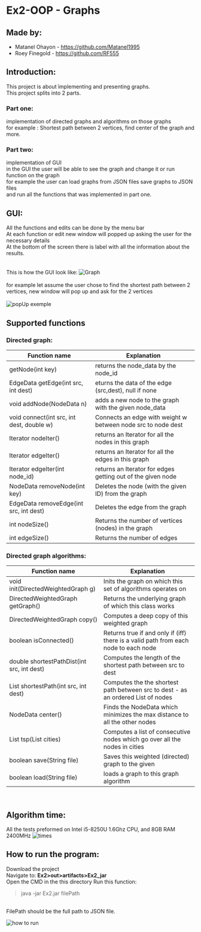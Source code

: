 # Ex2-OOP - Graphs

## Made by:
* Matanel Ohayon - https://github.com/Matanel1995 <br />
* Roey Finegold -  https://github.com/RF555 <br />
## Introduction:          
This project is about ֿimplementing and presenting graphs.<br />
This project splits into 2 parts.<br />
### Part one: <br />
implementation of directed graphs and algorithms on those graphs <br />
for example : Shortest path between 2 vertices, find center of the graph and more.<br />
### Part two:<br />
implementation of GUI <br />
in the GUI the user will be able to see the graph and change it or run function on the graph<br />
for example the user can load graphs from JSON files save graphs to JSON files<br />
and run all the functions that was implemented in part one.<br />

## GUI:
All the functions and edits can be done by the menu bar <br />
At each function or edit new window will popped up asking the user for the necessary details <br />
At the bottom of the screen there is label with all the information about the results.<br /> <br /> <br />
This is how the GUI look like:
![Graph](https://user-images.githubusercontent.com/92520981/145411833-9b74c430-47cd-4548-92a4-7f701afefc62.PNG)
<br />
<br />
for example let assume the user chose to find the shortest path between 2 vertices, new window will pop up and ask for the 2 vertices
<br />
<br />
![popUp exemple](https://user-images.githubusercontent.com/92520981/145412374-708de5af-21d6-498e-ab92-ec6f2c6ff710.PNG)

## Supported functions<br />
### Directed graph:<br />
| Function name | Explanation |
| ------------- | ------------- |
| getNode(int key)| returns the node_data by the node_id  |
| EdgeData getEdge(int src, int dest)  | eturns the data of the edge (src,dest), null if none  |
| void addNode(NodeData n) | adds a new node to the graph with the given node_data |
| void connect(int src, int dest, double w) | Connects an edge with weight w between node src to node dest |
| Iterator<NodeData> nodeIter() | returns an Iterator for all the nodes in this graph |
| Iterator<EdgeData> edgeIter() | returns an Iterator for all the edges in this graph |
| Iterator<EdgeData> edgeIter(int node_id) | returns an Iterator for edges getting out of the given node|
| NodeData removeNode(int key) | Deletes the node (with the given ID) from the graph|
| EdgeData removeEdge(int src, int dest) | Deletes the edge from the graph |
| int nodeSize() | Returns the number of vertices (nodes) in the graph | 
| int edgeSize() | Returns the number of edges|
### Directed graph algorithms:<br />

| Function name | Explanation |
| ------------- | ------------- |
| void init(DirectedWeightedGraph g)  | Inits the graph on which this set of algorithms operates on  |
| DirectedWeightedGraph getGraph()  | Returns the underlying graph of which this class works  |
| DirectedWeightedGraph copy() | Computes a deep copy of this weighted graph |
| boolean isConnected() | Returns true if and only if (iff) there is a valid path from each node to each node |
| double shortestPathDist(int src, int dest) | Computes the length of the shortest path between src to dest |
| List<NodeData> shortestPath(int src, int dest) | Computes the the shortest path between src to dest - as an ordered List of nodes |
| NodeData center() | Finds the NodeData which minimizes the max distance to all the other nodes |
| List<NodeData> tsp(List<NodeData> cities) | Computes a list of consecutive nodes which go over all the nodes in cities|
| boolean save(String file) | Saves this weighted (directed) graph to the given |
| boolean load(String file) |  loads a graph to this graph algorithm |
<br />

## Algorithm time:
All the tests preformed on Intel i5-8250U 1.6Ghz CPU, and 8GB RAM 2400MHz
![times](https://user-images.githubusercontent.com/92520981/145805613-b6c428ba-7177-4ed1-97a4-116e47b42f74.PNG)
<br /> 

## How to run the program:
Download the project <br /> 
Navigate to: **Ex2>out>artifacts>Ex2_jar**
<br />
Open the CMD in the this directory
Run this function:
<br />
>java -jar Ex2.jar filePath
<br />
FilePath should be the full path to JSON file.
<br />

![how to run](https://user-images.githubusercontent.com/92520981/145442632-5a1a2692-2e16-4d19-9fc8-b95d68152de5.PNG)

